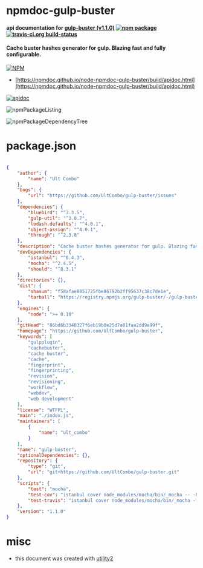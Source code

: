 # npmdoc-gulp-buster

#### api documentation for  [gulp-buster (v1.1.0)](https://github.com/UltCombo/gulp-buster)  [![npm package](https://img.shields.io/npm/v/npmdoc-gulp-buster.svg?style=flat-square)](https://www.npmjs.org/package/npmdoc-gulp-buster) [![travis-ci.org build-status](https://api.travis-ci.org/npmdoc/node-npmdoc-gulp-buster.svg)](https://travis-ci.org/npmdoc/node-npmdoc-gulp-buster)

#### Cache buster hashes generator for gulp. Blazing fast and fully configurable.

[![NPM](https://nodei.co/npm/gulp-buster.png?downloads=true&downloadRank=true&stars=true)](https://www.npmjs.com/package/gulp-buster)

- [https://npmdoc.github.io/node-npmdoc-gulp-buster/build/apidoc.html](https://npmdoc.github.io/node-npmdoc-gulp-buster/build/apidoc.html)

[![apidoc](https://npmdoc.github.io/node-npmdoc-gulp-buster/build/screenCapture.buildCi.browser.%252Ftmp%252Fbuild%252Fapidoc.html.png)](https://npmdoc.github.io/node-npmdoc-gulp-buster/build/apidoc.html)

![npmPackageListing](https://npmdoc.github.io/node-npmdoc-gulp-buster/build/screenCapture.npmPackageListing.svg)

![npmPackageDependencyTree](https://npmdoc.github.io/node-npmdoc-gulp-buster/build/screenCapture.npmPackageDependencyTree.svg)



# package.json

```json

{
    "author": {
        "name": "Ult Combo"
    },
    "bugs": {
        "url": "https://github.com/UltCombo/gulp-buster/issues"
    },
    "dependencies": {
        "bluebird": "^3.3.5",
        "gulp-util": "^3.0.7",
        "lodash.defaults": "^4.0.1",
        "object-assign": "^4.0.1",
        "through": "^2.3.8"
    },
    "description": "Cache buster hashes generator for gulp. Blazing fast and fully configurable.",
    "devDependencies": {
        "istanbul": "^0.4.3",
        "mocha": "^2.4.5",
        "should": "^8.3.1"
    },
    "directories": {},
    "dist": {
        "shasum": "f58afae8051725fbe86792b2ff95637c38c7de1e",
        "tarball": "https://registry.npmjs.org/gulp-buster/-/gulp-buster-1.1.0.tgz"
    },
    "engines": {
        "node": ">= 0.10"
    },
    "gitHead": "86bd6b3340327f6eb19b0e25d7a01faa2dd9a99f",
    "homepage": "https://github.com/UltCombo/gulp-buster",
    "keywords": [
        "gulpplugin",
        "cachebuster",
        "cache buster",
        "cache",
        "fingerprint",
        "fingerprinting",
        "revision",
        "revisioning",
        "workflow",
        "webdev",
        "web development"
    ],
    "license": "WTFPL",
    "main": "./index.js",
    "maintainers": [
        {
            "name": "ult_combo"
        }
    ],
    "name": "gulp-buster",
    "optionalDependencies": {},
    "repository": {
        "type": "git",
        "url": "git+https://github.com/UltCombo/gulp-buster.git"
    },
    "scripts": {
        "test": "mocha",
        "test-cov": "istanbul cover node_modules/mocha/bin/_mocha -- -R dot",
        "test-travis": "istanbul cover node_modules/mocha/bin/_mocha --report lcovonly"
    },
    "version": "1.1.0"
}
```



# misc
- this document was created with [utility2](https://github.com/kaizhu256/node-utility2)
